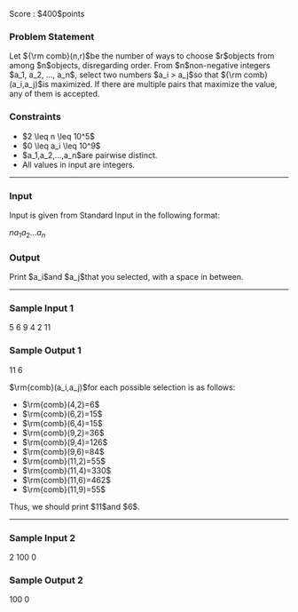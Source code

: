 
<div>

<span>

<span>

<p>
Score : $400$points
</p>

<div>

<section>

### **Problem Statement**

<p>
Let ${\rm comb}(n,r)$be the number of ways to choose $r$objects from among $n$objects, disregarding order.
From $n$non-negative integers $a_1, a_2, ..., a_n$, select two numbers $a_i > a_j$so that ${\rm comb}(a_i,a_j)$is maximized.
If there are multiple pairs that maximize the value, any of them is accepted.
</p>

</section>

</div>

<div>

<section>

### **Constraints**

<ul>

<li>
$2 \leq n \leq 10^5$
</li>

<li>
$0 \leq a_i \leq 10^9$
</li>

<li>
$a_1,a_2,...,a_n$are pairwise distinct.
</li>

<li>
All values in input are integers.
</li>

</ul>

</section>

</div>

---

<div>

<div>

<section>

### **Input**

<p>
Input is given from Standard Input in the following format:
</p>

<div>

$n$$a_1$$a_2$$...$$a_n$
</div>

</section>

</div>

<div>

<section>

### **Output**

<p>
Print $a_i$and $a_j$that you selected, with a space in between.
</p>

</section>

</div>

</div>

---

<div>

<section>

### **Sample Input 1**

<div>

5
6 9 4 2 11

</div>

</section>

</div>

<div>

<section>

### **Sample Output 1**

<div>

11 6

</div>

<p>
$\rm{comb}(a_i,a_j)$for each possible selection is as follows:
</p>

<ul>

<li>
$\rm{comb}(4,2)=6$
</li>

<li>
$\rm{comb}(6,2)=15$
</li>

<li>
$\rm{comb}(6,4)=15$
</li>

<li>
$\rm{comb}(9,2)=36$
</li>

<li>
$\rm{comb}(9,4)=126$
</li>

<li>
$\rm{comb}(9,6)=84$
</li>

<li>
$\rm{comb}(11,2)=55$
</li>

<li>
$\rm{comb}(11,4)=330$
</li>

<li>
$\rm{comb}(11,6)=462$
</li>

<li>
$\rm{comb}(11,9)=55$
</li>

</ul>

<p>
Thus, we should print $11$and $6$.
</p>

</section>

</div>

---

<div>

<section>

### **Sample Input 2**

<div>

2
100 0

</div>

</section>

</div>

<div>

<section>

### **Sample Output 2**

<div>

100 0

</div>

</section>

</div>

</span>

</span>

</div>
